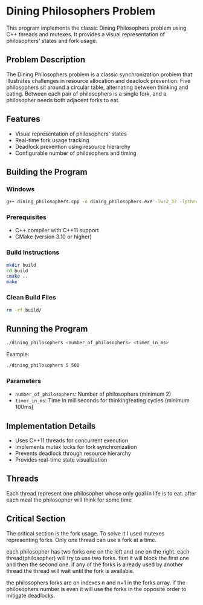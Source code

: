 # Dining Philosophers Problem

This program implements the classic Dining Philosophers problem using C++ threads and mutexes. It provides a visual representation of philosophers' states and fork usage.

## Problem Description
The Dining Philosophers problem is a classic synchronization problem that illustrates challenges in resource allocation and deadlock prevention. Five philosophers sit around a circular table, alternating between thinking and eating. Between each pair of philosophers is a single fork, and a philosopher needs both adjacent forks to eat.

## Features
- Visual representation of philosophers' states
- Real-time fork usage tracking
- Deadlock prevention using resource hierarchy
- Configurable number of philosophers and timing

## Building the Program

### Windows
```bash
g++ dining_philosophers.cpp -o dining_philosophers.exe -lws2_32 -lpthread
```

### Prerequisites
- C++ compiler with C++11 support
- CMake (version 3.10 or higher)



### Build Instructions
```bash
mkdir build
cd build
cmake ..
make
```

### Clean Build Files
```bash
rm -rf build/
```

## Running the Program
```bash
./dining_philosophers <number_of_philosophers> <timer_in_ms>
```

Example:
```bash
./dining_philosophers 5 500
```

### Parameters
- `number_of_philosophers`: Number of philosophers (minimum 2)
- `timer_in_ms`: Time in milliseconds for thinking/eating cycles (minimum 100ms)

## Implementation Details
- Uses C++11 threads for concurrent execution
- Implements mutex locks for fork synchronization
- Prevents deadlock through resource hierarchy
- Provides real-time state visualization
## Threads
Each thread represent one philosopher whose only  goal in life is to eat.
after each meal the philosopher will think for some time 

## Critical Section
The critical section is the fork usage.
To solve it I used mutexes representing forks.
Only one thread can use a fork at a time.

each philosopher has two forks one on the left and one on the right.
each thread(philosopher) will try to use two forks.
first it will block the first one and then the second one.
if any of the forks is already used by another thread the thread will wait until the fork is available.

the philosophers forks are on indexes n and n+1 in the forks array.
if the philosophers number is even it will use the forks in the opposite order to mitigate deadlocks.